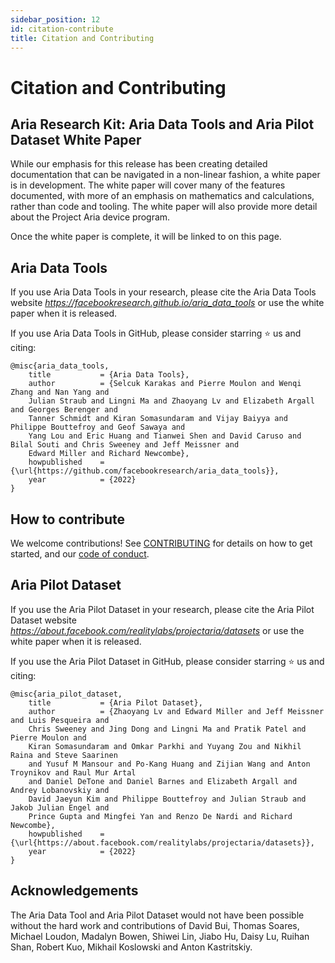```yaml
---
sidebar_position: 12
id: citation-contribute
title: Citation and Contributing
---
```


# Citation and Contributing

## Aria Research Kit: Aria Data Tools  and Aria Pilot Dataset White Paper

While our emphasis for this release has been creating detailed documentation that can be navigated in a non-linear fashion, a white paper is in development. The white paper will cover many of the features documented, with more of an emphasis on mathematics and calculations, rather than code and tooling. The white paper will also provide more detail about the Project Aria device program.

Once the white paper is complete, it will be linked to on this page.

## Aria Data Tools

If you use Aria Data Tools in your research, please cite the Aria Data Tools website _https://facebookresearch.github.io/aria_data_tools_ or use the white paper when it is released.

If you use Aria Data Tools in GitHub, please consider starring ⭐ us and citing:

```
@misc{aria_data_tools,
    title           = {Aria Data Tools},
    author          = {Selcuk Karakas and Pierre Moulon and Wenqi Zhang and Nan Yang and
    Julian Straub and Lingni Ma and Zhaoyang Lv and Elizabeth Argall and Georges Berenger and
    Tanner Schmidt and Kiran Somasundaram and Vijay Baiyya and Philippe Bouttefroy and Geof Sawaya and
    Yang Lou and Eric Huang and Tianwei Shen and David Caruso and Bilal Souti and Chris Sweeney and Jeff Meissner and
    Edward Miller and Richard Newcombe},
    howpublished    = {\url{https://github.com/facebookresearch/aria_data_tools}},
    year            = {2022}
}
```

## How to contribute

We welcome contributions! See [CONTRIBUTING](https://github.com/facebookresearch/Aria_data_tools/blob/main/CONTRIBUTING.md) for details on how to get started, and our [code of conduct](https://github.com/facebookresearch/Aria_data_tools/blob/main/CODE_OF_CONDUCT.md).



## Aria Pilot Dataset

If you use the Aria Pilot Dataset in your research, please cite the Aria Pilot Dataset website _https://about.facebook.com/realitylabs/projectaria/datasets_ or use the white paper when it is released.

If you use the Aria Pilot Dataset in GitHub, please consider starring ⭐ us and citing:


```
@misc{aria_pilot_dataset,
    title           = {Aria Pilot Dataset},
    author          = {Zhaoyang Lv and Edward Miller and Jeff Meissner and Luis Pesqueira and
    Chris Sweeney and Jing Dong and Lingni Ma and Pratik Patel and Pierre Moulon and
    Kiran Somasundaram and Omkar Parkhi and Yuyang Zou and Nikhil Raina and Steve Saarinen
    and Yusuf M Mansour and Po-Kang Huang and Zijian Wang and Anton Troynikov and Raul Mur Artal
    and Daniel DeTone and Daniel Barnes and Elizabeth Argall and Andrey Lobanovskiy and
    David Jaeyun Kim and Philippe Bouttefroy and Julian Straub and Jakob Julian Engel and
    Prince Gupta and Mingfei Yan and Renzo De Nardi and Richard Newcombe},
    howpublished    = {\url{https://about.facebook.com/realitylabs/projectaria/datasets}},
    year            = {2022}
}
```

## Acknowledgements

The Aria Data Tool and Aria Pilot Dataset would not have been possible without the hard work and contributions of David Bui, Thomas Soares, Michael Loudon, Madalyn Bowen, Shiwei Lin, Jiabo Hu, Daisy Lu, Ruihan Shan, Robert Kuo, Mikhail Koslowski and Anton Kastritskiy.
